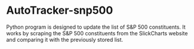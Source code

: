 # AutoTracker-snp500
Python program is designed to update the list of S&amp;P 500 constituents. It works by scraping the S&amp;P 500 constituents from the SlickCharts website and comparing it with the previously stored list.
